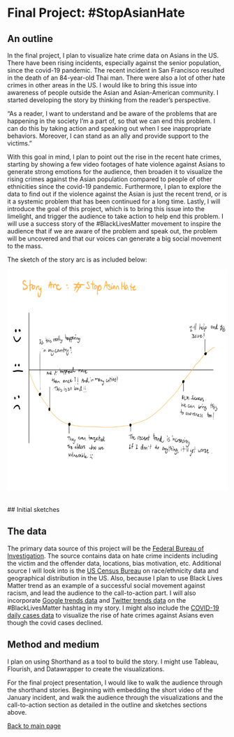 # Final Project: #StopAsianHate

## An outline
In the final project, I plan to visualize hate crime data on Asians in the US. There have been rising incidents, especially against the senior population, since the covid-19 pandemic. The recent incident in San Francisco resulted in the death of an 84-year-old Thai man. There were also a lot of other hate crimes in other areas in the US. I would like to bring this issue into awareness of people outside the Asian and Asian-American community. I started developing the story by thinking from the reader’s perspective.

“As a reader, I want to understand and be aware of the problems that are happening in the society I’m a part of, so that we can end this problem. I can do this by taking action and speaking out when I see inappropriate behaviors. Moreover, I can stand as an ally and provide support to the victims.”

With this goal in mind, I plan to point out the rise in the recent hate crimes, starting by showing a few video footages of hate violence against Asians to generate strong emotions for the audience, then broaden it to visualize the rising crimes against the Asian population compared to people of other ethnicities since the covid-19 pandemic. Furthermore, I plan to explore the data to find out if the violence against the Asian is just the recent trend, or is it a systemic problem that has been continued for a long time. Lastly, I will introduce the goal of this project, which is to bring this issue into the limelight, and trigger the audience to take action to help end this problem. I will use a success story of the #BlackLivesMatter movement to inspire the audience that if we are aware of the problem and speak out, the problem will be uncovered and that our voices can generate a big social movement to the mass. 

The sketch of the story arc is as included below:

<p>
    <img src="https://github.com/sompalida/Palida-portfolio/raw/main/finalp_arc.jpg" alt="finalp_arc.jpg" width="656" height="507" />&nbsp;&nbsp;
</p>
## Initial sketches


## The data
The primary data source of this project will be the [Federal Bureau of Investigation](https://crime-data-explorer.fr.cloud.gov/downloads-and-docs). The source contains data on hate crime incidents including the victim and the offender data, locations, bias motivation, etc.
Additional source I will look into is the [US Census Bureau](https://www.census.gov/programs-surveys/acs/data/race-aian.html) on race/ethnicity data and geographical distribution in the US.
Also, because I plan to use Black Lives Matter trend as an example of a successful social movement against racism, and lead the audience to the call-to-action part. I will also incorporate [Google trends data](https://trends.google.com/trends/?geo=US) and [Twitter trends data](https://www.pewresearch.org/fact-tank/2020/06/10/blacklivesmatter-surges-on-twitter-after-george-floyds-death/) on the #BlackLivesMatter hashtag in my story.
I might also include the [COVID-19 daily cases data](https://healthdata.gov/dataset/covid-19-daily-cases-deaths-and-hospitalizations) to visualize the rise of hate crimes against Asians even though the covid cases declined.

## Method and medium
I plan on using Shorthand as a tool to build the story. I might use Tableau, Flourish, and Datawrapper to create the visualizations. 

For the final project presentation, I would like to walk the audience through the shorthand stories. Beginning with embedding the short video of the January incident, and walk the audience through the visualizations and the call-to-action section as detailed in the outline and sketches sections above.


[Back to main page](https://sompalida.github.io/Palida-portfolio/)


